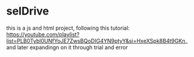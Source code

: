# selDrive

this is a js and html project, following this tutorial:
https://youtube.com/playlist?list=PLB0Tybl0UNfYoJE7ZwsBQoDIG4YN9ptyY&si=HxeXSpk8B4t9GKn_
and later expandingn on it through trial and error
